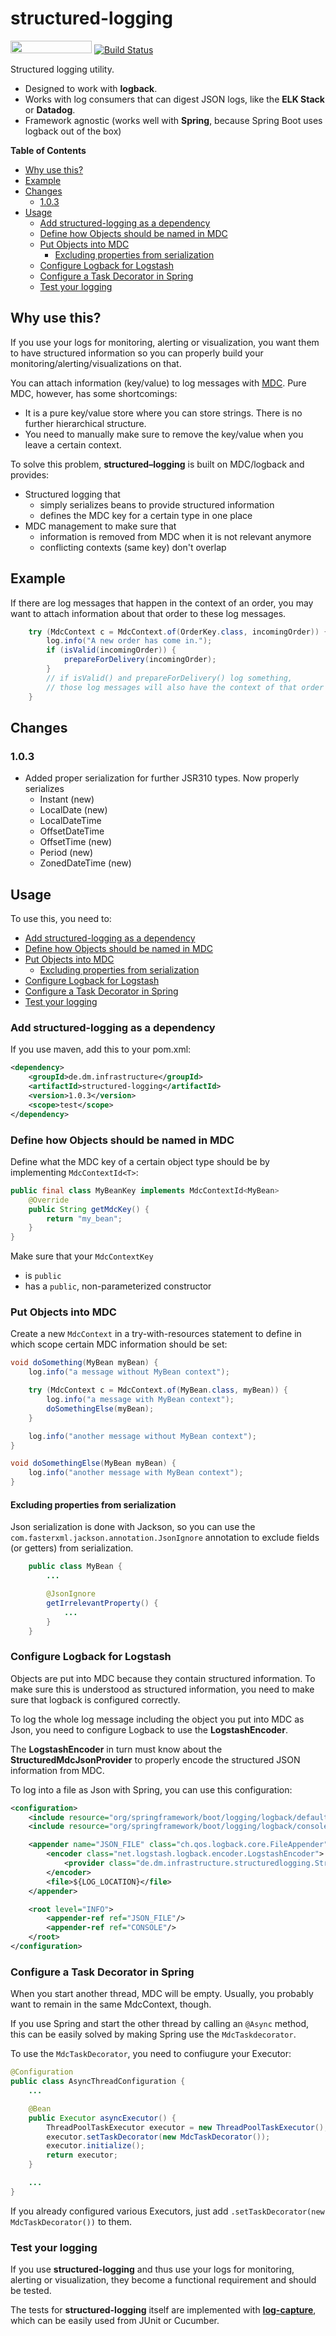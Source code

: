 # structured-logging

[<img src="https://opensourcelogos.aws.dmtech.cloud/dmTECH_opensource_logo.svg" height="20" width="130">](https://dmtech.de/)
[![Build Status](https://travis-ci.org/dm-drogeriemarkt/structured-logging.svg?branch=master)](https://travis-ci.org/dm-drogeriemarkt/structured-logging) 

Structured logging utility. 

* Designed to work with **logback**.
* Works with log consumers that can digest JSON logs, like the **ELK Stack** or **Datadog**.
* Framework agnostic (works well with **Spring**, because Spring Boot uses logback out of the box) 

**Table of Contents**

* [Why use this?](#why-use-this)
* [Example](#example)
* [Changes](#changes)
  * [1.0.3](#103)
* [Usage](#usage)
  * [Add structured-logging as a dependency](#add-structured-logging-as-a-dependency)
  * [Define how Objects should be named in MDC](#define-how-objects-should-be-named-in-mdc)
  * [Put Objects into MDC](#put-objects-into-mdc)
    * [Excluding properties from serialization](#excluding-properties-from-serialization)
  * [Configure Logback for Logstash](#configure-logback-for-logstash)
  * [Configure a Task Decorator in Spring](#configure-a-task-decorator-in-spring)
  * [Test your logging](#test-your-logging)

## Why use this?

If you use your logs for monitoring, alerting or visualization, you want them to have structured information so you can properly build your monitoring/alerting/visualizations on that.

You can attach information (key/value) to log messages with [MDC](https://logback.qos.ch/manual/mdc.html). Pure MDC, however, has some shortcomings:

* It is a pure key/value store where you can store strings. There is no further hierarchical structure.
* You need to manually make sure to remove the key/value when you leave a certain context.

To solve this problem, **structured–logging** is built on MDC/logback and provides:

* Structured logging that
  * simply serializes beans to provide structured information
  * defines the MDC key for a certain type in one place
* MDC management to make sure that
  * information is removed from MDC when it is not relevant anymore
  * conflicting contexts (same key) don't overlap

## Example

If there are log messages that happen in the context of an order, you may want to attach information about that order to these log messages.

```java
    try (MdcContext c = MdcContext.of(OrderKey.class, incomingOrder)) {
        log.info("A new order has come in.");
        if (isValid(incomingOrder)) {
            prepareForDelivery(incomingOrder);
        }
        // if isValid() and prepareForDelivery() log something, 
        // those log messages will also have the context of that order
    }
```

## Changes

### 1.0.3

* Added proper serialization for further JSR310 types. Now properly serializes
  * Instant (new)
  * LocalDate (new)
  * LocalDateTime
  * OffsetDateTime
  * OffsetTime (new)
  * Period (new)
  * ZonedDateTime (new)

## Usage

To use this, you need to:

 * [Add structured-logging as a dependency](#add-structured-logging-as-a-dependency)
 * [Define how Objects should be named in MDC](#Define-how-Objects-should-be-named-in-MDC)
 * [Put Objects into MDC](#Put-Objects-into-MDC)
    * [Excluding properties from serialization](#Excluding-properties-from-serialization)
 * [Configure Logback for Logstash](#Configure-Logback-for-Logstash)
 * [Configure a Task Decorator in Spring](#Configure-a-Task-Decorator-in-Spring)
 * [Test your logging](#Test-your-logging)

### Add structured-logging as a dependency

If you use maven, add this to your pom.xml:

```pom.xml
<dependency>
    <groupId>de.dm.infrastructure</groupId>
    <artifactId>structured-logging</artifactId>
    <version>1.0.3</version>
    <scope>test</scope>
</dependency>
```

### Define how Objects should be named in MDC

Define what the MDC key of a certain object type should be by implementing `MdcContextId<T>`:

```java
public final class MyBeanKey implements MdcContextId<MyBean>
    @Override
    public String getMdcKey() {
        return "my_bean";
    }
}
```

Make sure that your `MdcContextKey`

* is `public`
* has a `public`, non-parameterized constructor

### Put Objects into MDC

Create a new `MdcContext` in a try-with-resources statement to define in which scope certain MDC information should be set:

```java
void doSomething(MyBean myBean) {
    log.info("a message without MyBean context");

    try (MdcContext c = MdcContext.of(MyBean.class, myBean)) {
        log.info("a message with MyBean context");
        doSomethingElse(myBean);
    }

    log.info("another message without MyBean context");
}

void doSomethingElse(MyBean myBean) {
    log.info("another message with MyBean context");
}
```

#### Excluding properties from serialization

Json serialization is done with Jackson, so you can use the `com.fasterxml.jackson.annotation.JsonIgnore` annotation to exclude fields (or getters) from serialization.

```java
    public class MyBean {
        ...

        @JsonIgnore
        getIrrelevantProperty() {
            ...
        }
    }
```

### Configure Logback for Logstash

Objects are put into MDC because they contain structured information. To make sure this is understood as structured information, you need to make sure that logback is configured correctly.

To log the whole log message including the object you put into MDC as Json, you need to configure Logback to use the **LogstashEncoder**.

The **LogstashEncoder** in turn must know about the **StructuredMdcJsonProvider** to properly encode the structured JSON information from MDC.

To log into a file as Json with Spring, you can use this configuration:

```xml
<configuration>
    <include resource="org/springframework/boot/logging/logback/defaults.xml"/>
    <include resource="org/springframework/boot/logging/logback/console-appender.xml"/>

    <appender name="JSON_FILE" class="ch.qos.logback.core.FileAppender">
        <encoder class="net.logstash.logback.encoder.LogstashEncoder">
            <provider class="de.dm.infrastructure.structuredlogging.StructuredMdcJsonProvider"/>
        </encoder>
        <file>${LOG_LOCATION}</file>
    </appender>

    <root level="INFO">
        <appender-ref ref="JSON_FILE"/>
        <appender-ref ref="CONSOLE"/>
    </root>
</configuration>

```

### Configure a Task Decorator in Spring

When you start another thread, MDC will be empty. Usually, you probably want to remain in the same MdcContext, though.

If you use Spring and start the other thread by calling an `@Async` method, this can be easily solved by making Spring use the `MdcTaskdecorator`.

To use the `MdcTaskDecorator`, you need to confiugure your Executor:

```java
@Configuration
public class AsyncThreadConfiguration {
    ...

    @Bean
    public Executor asyncExecutor() {
        ThreadPoolTaskExecutor executor = new ThreadPoolTaskExecutor();
        executor.setTaskDecorator(new MdcTaskDecorator());
        executor.initialize();
        return executor;
    }

    ...
}
```

If you already configured various Executors, just add `.setTaskDecorator(new MdcTaskDecorator())` to them.

### Test your logging

If you use **structured-logging** and thus use your logs for monitoring, alerting or visualization, they become a functional requirement and should be tested.

The tests for **structured-logging** itself are implemented with **[log-capture](https://github.com/dm-drogeriemarkt/log-capture)**, which can be easily used from JUnit or Cucumber.
